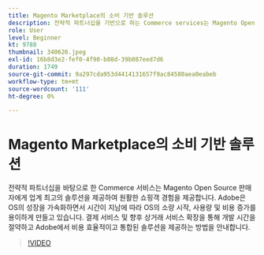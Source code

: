 ```yaml
---
title: Magento Marketplace의 소비 기반 솔루션
description: 전략적 파트너십을 기반으로 하는 Commerce services는 Magento Open Source 판매자에게 업계 최고의 솔루션을 제공하여 매끄러운 구매자 경험을 제공합니다. (설명은 60~160자 사이여야 함)
role: User
level: Beginner
kt: 9788
thumbnail: 340626.jpeg
exl-id: 16b8d3e2-fef0-4f90-b08d-39b087eed7d6
duration: 1749
source-git-commit: 9a297cda953d4414131657f9ac84580aea0eabeb
workflow-type: tm+mt
source-wordcount: '111'
ht-degree: 0%

---
```


# Magento Marketplace의 소비 기반 솔루션

전략적 파트너십을 바탕으로 한 Commerce 서비스는 Magento Open Source 판매자에게 업계 최고의 솔루션을 제공하여 원활한 쇼핑객 경험을 제공합니다. Adobe은 OS의 성장을 가속화하면서 시간이 지남에 따라 OS의 소량 시작, 사용량 및 비용 증가를 용이하게 만들고 있습니다. 결제 서비스 및 향후 상거래 서비스 확장을 통해 개발 시간을 절약하고 Adobe에서 비용 효율적이고 통합된 솔루션을 제공하는 방법을 안내합니다.

>[!VIDEO](https://video.tv.adobe.com/v/340626/?quality=12&learn=on)
